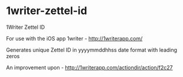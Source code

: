 # 1writer-zettel-id
1Writer Zettel ID

For use with the iOS app 1writer - http://1writerapp.com/

Generates unique Zettel ID in yyyymmddhhss date format with leading zeros

An improvement upon - http://1writerapp.com/actiondir/action/f2c27
